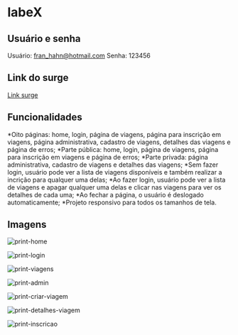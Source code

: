 # labeX

## Usuário e senha
Usuário: fran_hahn@hotmail.com
Senha: 123456

## Link do surge
[Link surge](https://black-and-white-plot.surge.sh/)

## Funcionalidades
*Oito páginas: home, login, página de viagens, página para inscrição em viagens, página administrativa, cadastro de viagens, detalhes das viagens e página de erros;
*Parte pública: home, login, página de viagens, página para inscrição em viagens e página de erros;
*Parte privada: página administrativa, cadastro de viagens e detalhes das viagens;
*Sem fazer login, usuário pode ver a lista de viagens disponíveis e também realizar a incrição para qualquer uma delas;
*Ao fazer login, usuário pode ver a lista de viagens e apagar qualquer uma delas e clicar nas viagens para ver os detalhes de cada uma;
*Ao fechar a página, o usuário é deslogado automaticamente;
*Projeto responsivo para todos os tamanhos de tela.

## Imagens
![print-home](https://user-images.githubusercontent.com/102267713/186778317-ab811916-31ea-4e17-9143-6fb3593385e1.png)

![print-login](https://user-images.githubusercontent.com/102267713/186778360-77dba919-00d2-42e1-8dc1-c90dbe711940.png)

![print-viagens](https://user-images.githubusercontent.com/102267713/186778377-46abda49-d841-4190-a152-e743cbd0af79.png)

![print-admin](https://user-images.githubusercontent.com/102267713/186778402-912267e6-bc9e-44a1-92bc-7752ee481630.png)

![print-criar-viagem](https://user-images.githubusercontent.com/102267713/186778604-5e31de05-d5a6-4774-8134-80fd7a1bb1e0.png)

![print-detalhes-viagem](https://user-images.githubusercontent.com/102267713/186778427-6e40fb34-37a8-4290-9723-ba4c815480d6.png)

![print-inscricao](https://user-images.githubusercontent.com/102267713/186778443-2bb6931d-1a47-4b2d-aeac-1b6b0cda3333.png)